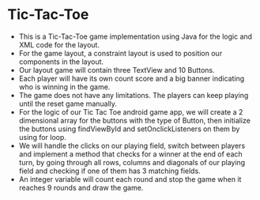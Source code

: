# Tic-Tac-Toe

* This is a Tic-Tac-Toe game implementation using Java for the logic and XML code for the layout. 
* For the game layout, a constraint layout is used to position our components in the layout. 
* Our layout game will contain three TextView and 10 Buttons. 
* Each player will have its own count score and a big banner indicating who is winning in the game. 
* The game does not have any limitations. The players can keep playing until the reset game manually. 
* For the logic of our Tic Tac Toe android game app, we will create a 2 dimensional array for the buttons with the type of Button, then initialize the buttons using findViewById and setOnclickListeners on them by using for loop.
* We will handle the clicks on our playing field, switch between players and implement a method that checks for a winner at the end of each turn, by going through all rows, columns and diagonals of our playing field and checking if one of them has 3 matching fields.
* An integer variable will count each round and stop the game when it reaches 9 rounds and draw the game.
